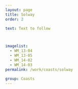 ```yaml
---
layout: page
title: Solway
order: 2

text: Text to follow



imagelist:
  - WM_13-04
  - WM_13-05
  - WM_14-02
  - WM_14-03
permalink: /work/coasts/solway

group: Coasts
---
```


